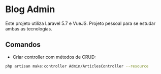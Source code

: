 # Blog Admin

Este projeto utiliza Laravel 5.7 e VueJS. Projeto pessoal para se estudar ambas as tecnologias.

## Comandos

- Criar controller com métodos de CRUD:
```sh
php artisan make:controller Admin/ArticlesController --resource
```